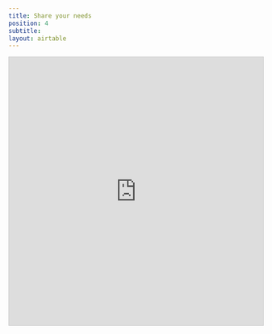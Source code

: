 ```yaml
---
title: Share your needs
position: 4
subtitle: 
layout: airtable
---
```


<iframe class="airtable-embed" src="https://airtable.com/embed/shrJ7QhXS7FKX6okq?backgroundColor=gray" frameborder="0" onmousewheel="" width="100%" height="533" style="background: transparent; border: 1px solid #ccc;"></iframe>
